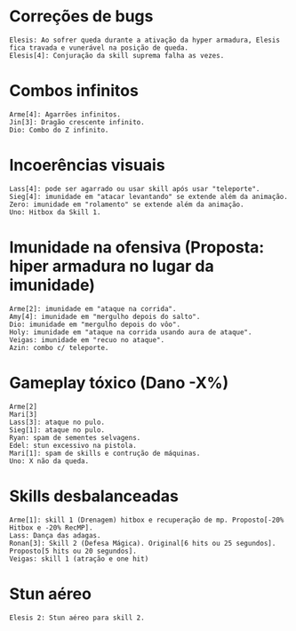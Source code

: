 Correções de bugs
=================
	Elesis: Ao sofrer queda durante a ativação da hyper armadura, Elesis fica travada e vunerável na posição de queda.
	Elesis[4]: Conjuração da skill suprema falha as vezes.

Combos infinitos
================
	Arme[4]: Agarrões infinitos.
	Jin[3]: Dragão crescente infinito.
	Dio: Combo do Z infinito.

Incoerências visuais
====================
	Lass[4]: pode ser agarrado ou usar skill após usar "teleporte".
	Sieg[4]: imunidade em "atacar levantando" se extende além da animação.
	Zero: imunidade em "rolamento" se extende além da animação.
	Uno: Hitbox da Skill 1.

Imunidade na ofensiva (Proposta: hiper armadura no lugar da imunidade)
======================================================================
	Arme[2]: imunidade em "ataque na corrida".
	Amy[4]: imunidade em "mergulho depois do salto".
	Dio: imunidade em "mergulho depois do vôo".
	Holy: imunidade em "ataque na corrida usando aura de ataque".
	Veigas: imunidade em "recuo no ataque".
	Azin: combo c/ teleporte.

Gameplay tóxico (Dano -X%)
==========================
	Arme[2]
	Mari[3]
	Lass[3]: ataque no pulo.
	Sieg[1]: ataque no pulo.
	Ryan: spam de sementes selvagens.
	Edel: stun excessivo na pistola.
	Mari[1]: spam de skills e contrução de máquinas.
	Uno: X não da queda.

Skills desbalanceadas
=====================
	Arme[1]: skill 1 (Drenagem) hitbox e recuperação de mp. Proposto[-20% Hitbox e -20% RecMP].
	Lass: Dança das adagas.
	Ronan[3]: Skill 2 (Defesa Mágica). Original[6 hits ou 25 segundos]. Proposto[5 hits ou 20 segundos].
	Veigas: skill 1 (atração e one hit)

Stun aéreo
==========
	Elesis 2: Stun aéreo para skill 2.
